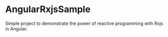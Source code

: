 # AngularRxjsSample

Simple project to demonstrate the power of reactive programming with Rxjs in Angular.
